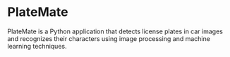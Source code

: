 # PlateMate
PlateMate is a Python application that detects license plates in car images and recognizes their characters using image processing and machine learning techniques.
